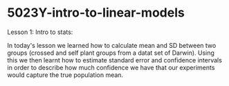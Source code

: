 # 5023Y-intro-to-linear-models

Lesson 1: Intro to stats:

In today's lesson we learned how to calculate mean and SD between two groups (crossed and self plant groups from a datat set of Darwin). Using this we then learnt how to estimate standard error and confidence intervals in order to describe how much confidence we have that our experiments would capture the true population mean.
